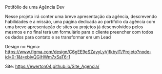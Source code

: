 Potifólio de uma Agência Dev

Nesse projeto irá conter uma breve apresentação da agência, descrevendo habilidades e a missão, uma página dedicada ao portifólio da agência com uma breve apresentação de sites ou projetos já desenvolvidos pelos mesmos e no final terá um formulário para o cliente preencher com todos os dados para contato e se transformar em um Lead

Design no Figma: https://www.figma.com/design/C6gEE9eSZayyLyVjfkbylT/Projeto?node-id=0-1&t=xblvQGlHWm7xSaT6-1

Site: https://ewerton04.github.io/Site_Agencia/
